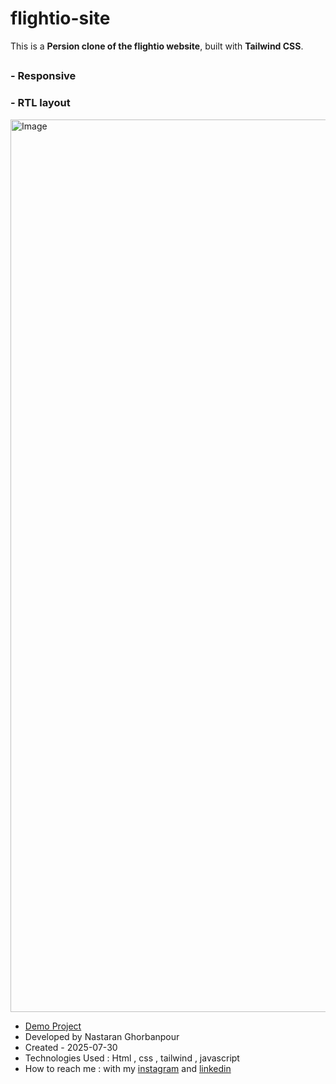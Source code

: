 # flightio-site
This is a **Persion clone of the flightio website**, built with **Tailwind CSS**.
## 
### - Responsive
### - RTL layout

<img width="2846" height="1428" alt="Image" src="https://github.com/user-attachments/assets/9045c2f1-3e06-43a7-b037-924777862614" />

- [Demo Project](https://nastaranghorbanpour.github.io/flightio-site/)
- Developed by Nastaran Ghorbanpour
- Created - 2025-07-30
- Technologies Used : Html , css , tailwind , javascript
- How to reach me : with my 
[instagram](https://www.instagram.com/nestacode.lab/) and 
[linkedin](https://www.linkedin.com/in/nastaran-ghorbanpour-027a7b349/)
